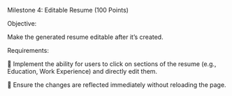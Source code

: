 Milestone 4: Editable Resume (100 Points) 

Objective:

Make the generated resume editable after it’s created. 

Requirements: 

 Implement the ability for users to click on sections of the resume (e.g., Education, Work 
Experience) and directly edit them. 

 Ensure the changes are reflected immediately without reloading the page. 
